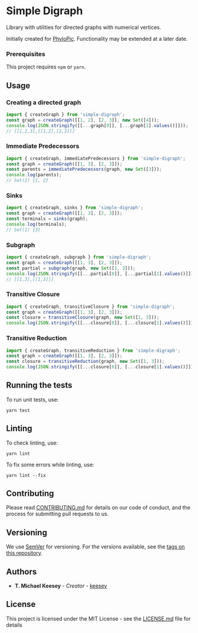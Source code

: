 # Simple Digraph

Library with utilities for directed graphs with numerical vertices.

Initially created for [PhyloPic](http://phylopic.org). Functionality may be extended at a later date.

### Prerequisites

This project requires `npm` or `yarn`.

## Usage

### Creating a directed graph

```javascript
import { createGraph } from 'simple-digraph';
const graph = createGraph([[1, 2], [2, 3]], new Set([4]));
console.log(JSON.stringify([[...graph[0]], [...graph[1].values()]]));
// [[1,2,3],[[1,2],[2,3]]]
```

### Immediate Predecessors

```javascript
import { createGraph, immediatePredecessors } from 'simple-digraph';
const graph = createGraph([[1, 3], [2, 3]]);
const parents = immediatePredecessors(graph, new Set([3]));
console.log(parents);
// Set(2) {1, 2}
```

### Sinks

```javascript
import { createGraph, sinks } from 'simple-digraph';
const graph = createGraph([[1, 3], [2, 3]]);
const terminals = sinks(graph);
console.log(terminals);
// Set(1) {3}
```

### Subgraph

```javascript
import { createGraph, subgraph } from 'simple-digraph';
const graph = createGraph([[1, 3], [2, 3]]);
const partial = subgraph(graph, new Set([1, 3]));
console.log(JSON.stringify([[...partial[0]], [...partial[1].values()]]));
// [[1,3],[[1,3]]]
```

### Transitive Closure

```javascript
import { createGraph, transitiveClosure } from 'simple-digraph';
const graph = createGraph([[1, 3], [2, 3]]);
const closure = transitiveClosure(graph, new Set([1, 3]));
console.log(JSON.stringify([[...closure[0]], [...closure[1].values()]]));
```

### Transitive Reduction

```javascript
import { createGraph, transitiveReduction } from 'simple-digraph';
const graph = createGraph([[1, 3], [2, 3]]);
const closure = transitiveReduction(graph, new Set([1, 3]));
console.log(JSON.stringify([[...closure[0]], [...closure[1].values()]]));
```

## Running the tests

To run unit tests, use:

```shell
yarn test
```

## Linting

To check linting, use:

```shell
yarn lint
```

To fix some errors while linting, use:

```shell
yarn lint --fix
```

## Contributing

Please read [CONTRIBUTING.md](./CONTRIBUTING.md) for details on our code of conduct, and the process for submitting pull requests to us.

## Versioning

We use [SemVer](http://semver.org/) for versioning. For the versions available, see the [tags on this repository](https://github.com/your/project/tags). 

## Authors

* **T. Michael Keesey** - *Creator* - [keesey](https://github.com/keesey)

## License

This project is licensed under the MIT License - see the [LICENSE.md](LICENSE.md) file for details